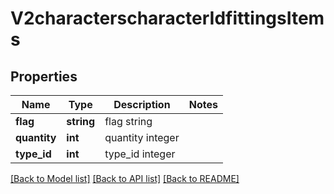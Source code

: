 # V2characterscharacterIdfittingsItems

## Properties
Name | Type | Description | Notes
------------ | ------------- | ------------- | -------------
**flag** | **string** | flag string | 
**quantity** | **int** | quantity integer | 
**type_id** | **int** | type_id integer | 

[[Back to Model list]](../README.md#documentation-for-models) [[Back to API list]](../README.md#documentation-for-api-endpoints) [[Back to README]](../README.md)


